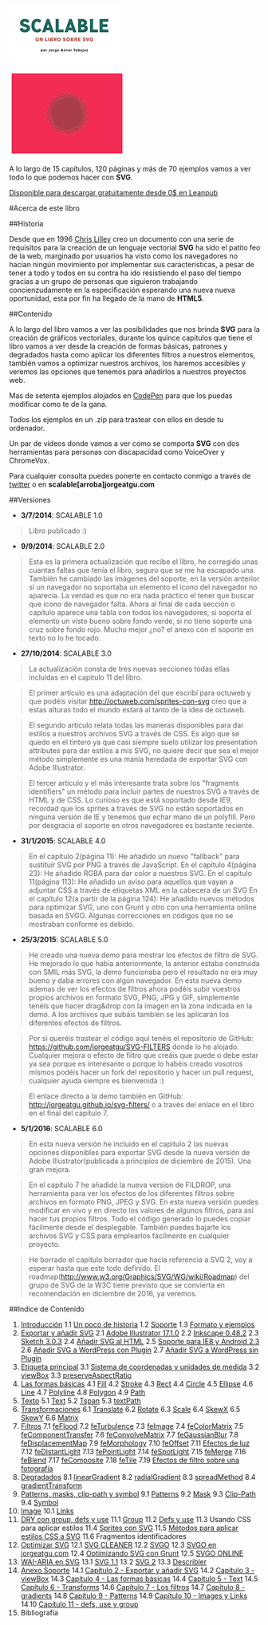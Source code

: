 ![portada de Scalable, un libro sobre SVG](https://github.com/jorgeatgu/scalable/blob/master/portada-scalable.png)

A lo largo de 15 capítulos, 120 páginas y más de 70 ejemplos vamos a ver todo lo que podemos hacer con **SVG**.

[Disponible para descargar gratuitamente desde 0$ en Leanpub](https://leanpub.com/scalable/)


#Acerca de este libro

##Historia

Desde que en 1996 [Chris Lilley](https://twitter.com/svgeesus) creo un documento con una serie de requisitos para la creación de un lenguaje vectorial **SVG** ha sido el patito feo de la web, marginado por usuarios ha visto como los navegadores no hacían ningún movimiento por implementar sus caracteristicas, a pesar de tener a todo y todos en su contra ha ido resistiendo el paso del tiempo gracias a un grupo de personas que siguieron trabajando concienzudamente en la especificación esperando una nueva nueva oportunidad, esta por fin ha llegado de la mano de **HTML5**.

##Contenido

A lo largo del libro vamos a ver las posibilidades que nos brinda **SVG** para la creación de gráficos vectoriales, durante los quince capítulos que tiene el libro vamos a ver desde la creación de formas básicas, patrones y degradados hasta como aplicar los diferentes filtros a nuestros elementos, también vamos a optimizar nuestros archivos, los haremos accesibles y veremos las opciones que tenemos para añadirlos a nuestros proyectos web.

Mas de setenta ejemplos alojados en [CodePen](http://codepen.io/collection/Gvcwd/) para que los puedas modificar como te de la gana.

Todos los ejemplos en un .zip para trastear con ellos en desde tu ordenador.

Un par de vídeos donde vamos a ver como se comporta **SVG** con dos herramientas para personas con discapacidad como VoiceOver y ChromeVox.

Para cualquier consulta puedes ponerte en contacto conmigo a través de [twitter](https://twitter.com/jorgeATGU) o en **scalable[arroba]jorgeatgu.com**

##Versiones

* **3/7/2014**: SCALABLE 1.0

> Libro publicado :)

* **9/9/2014**: SCALABLE 2.0

> Esta es la primera actualización que recibe el libro, he corregido unas cuantas faltas que tenía el libro, seguro que se me ha escapado una. También he cambiado las imágenes del soporte, en la versión anterior si un navegador no soportaba un elemento el icono del navegador no aparecía. La verdad es que no era nada práctico el tener que buscar que icono de navegador falta. Ahora al final de cada sección o capítulo aparece una tabla con todos los navegadores, si soporta el elemento un visto bueno sobre fondo verde, si no tiene soporte una cruz sobre fondo rojo. Mucho mejor ¿no? el anexo con el soporte en texto no lo he tocado.

* **27/10/2014**: SCALABLE 3.0

> La actualización consta de tres nuevas secciones todas ellas incluidas en el capitulo 11 del libro.

> El primer artículo es una adaptación del que escribí para octuweb y que podéis visitar http://octuweb.com/sprites-con-svg creo que a estas alturas todo el mundo estará al tanto de la idea de octuweb.

> El segundo artículo relata todas las maneras disponibles para dar estilos a nuestros archivos SVG a través de CSS. Es algo que se quedo en el tintero ya que casi siempre suelo utilizar los presentation attributes para dar estilos a mis SVG, no quiere decir que sea el mejor método simplemente es una manía heredada de exportar SVG con Adobe Illustrator.

> El tercer artículo y el más interesante trata sobre los "fragments identifiers" un método para incluir partes de nuestros SVG a través de HTML y de CSS. Lo curioso es que está soportado desde IE9, recordad que los sprites a través de SVG no están soportados en ninguna versión de IE y tenemos que echar mano de un polyfill. Pero por desgracia el soporte en otros navegadores es bastante reciente.

* **31/1/2015**: SCALABLE 4.0

> En el capítulo 2(página 11): He añadido un nuevo "fallback" para sustituir SVG por PNG a través de JavaScript.
> En el capítulo 4(página 23): He añadido RGBA para dar color a nuestros SVG.
> En el capítulo 11(página 113): He añadido un aviso para aquellos que vayan a adjuntar CSS a través de etiquetas XML en la cabecera de un SVG
> En el capítulo 12(a partir de la página 124): He añadido nuevos métodos para optimizar SVG, uno con Grunt y otro con una herramienta online basada en SVGO.
> Algunas correcciones en códigos que no se mostraban conforme es debido.


* **25/3/2015**: SCALABLE 5.0

> He creado una nueva demo para mostrar los efectos de filtro de SVG. He mejorado lo que había anteriormente, la anterior estaba construida con SMIL más SVG, la demo funcionaba pero el resultado no era muy bueno y daba errores con algún navegador. En esta nueva demo ademas de ver los efectos de filtros ahora podéis subir vuestros propios archivos en formato SVG, PNG, JPG y GIF, simplemente tenéis que hacer drag&drop con la imagen en la zona indicada en la demo. A los archivos que subáis también se les aplicarán los diferentes efectos de filtros.

> Por si queréis trastear el código aquí tenéis el repositorio de GitHub: https://github.com/jorgeatgu/SVG-FILTERS donde lo he alojado. Cualquier mejora o efecto de filtro que creáis que puede o debe estar ya sea porque es interesante o porque lo habéis creado vosotros mismos podéis hacer un fork del repositorio y hacer un pull request, cualquier ayuda siempre es bienvenida :)

> El enlace directo a la demo también en GitHub: http://jorgeatgu.github.io/svg-filters/ o a través del enlace en el libro en el final del capítulo 7.


* **5/1/2016**: SCALABLE 6.0

> En esta nueva versión he incluido en el capítulo 2 las nuevas opciones disponibles para exportar SVG desde la nueva versión de Adobe Illustrator(publicada a principios de diciembre de 2015). Una gran mejora.

> En el capítulo 7 he añadido la nueva version de FILDROP, una herramienta para ver los efectos de los diferentes filtros sobre archivos en formato PNG, JPEG y SVG. En esta nueva versión puedes modificar en vivo y en directo los valores de algunos filtros, para así hacer tus propios filtros. Todo el código generado lo puedes copiar fácilmente desde el desplegable. También puedes bajarte los archivos SVG y CSS para emplearlos fácilmente en cualquier proyecto.

> He borrado el capítulo borrador que hacia referencia a SVG 2, voy a esperar hasta que este todo definido. El roadmap(http://www.w3.org/Graphics/SVG/WG/wiki/Roadmap) del grupo de SVG de la W3C tiene previsto que se convierta en recomendación en diciembre de 2016, ya veremos.

##Indice de Contenido


1. [Introducción](https://github.com/jorgeatgu/scalable/blob/master/capitulo1/chapter1.md)
	1.1 [Un poco de historia](https://github.com/jorgeatgu/scalable/blob/master/capitulo1/chapter1.md#un-poco-de-historia)
	1.2 [Soporte](https://github.com/jorgeatgu/scalable/blob/master/capitulo1/chapter1.md#soporte)
	1.3 [Formato y ejemplos](https://github.com/jorgeatgu/scalable/blob/master/capitulo1/chapter1.md#formato-y-ejemplos)
2. [Exportar y añadir SVG](https://github.com/jorgeatgu/scalable/blob/master/capitulo2/chapter2.md)
  	2.1 [Adobe Illustrator 17.1.0](https://github.com/jorgeatgu/scalable/blob/master/capitulo2/chapter2.md#adobe-illustrator-1710)
  	2.2 [Inkscape 0.48.2](https://github.com/jorgeatgu/scalable/blob/master/capitulo2/chapter2.md#inkscape-0482)
  	2.3 [Sketch 3.0.3](https://github.com/jorgeatgu/scalable/blob/master/capitulo2/chapter2.md#sketch-303)
  	2.4 [Añadir SVG al HTML](https://github.com/jorgeatgu/scalable/blob/master/capitulo2/chapter2.md#añadir-svg-al-html)
  	2.5 [Soporte para IE8 y Android 2.3](https://github.com/jorgeatgu/scalable/blob/master/capitulo2/chapter2.md#soporte-para-ie8-y-android-23)
  	2.6 [Añadir SVG a WordPress con Plugin](https://github.com/jorgeatgu/scalable/blob/master/capitulo2/chapter2.md#añadir-svg-a-wordpress-con-plugin)
  	2.7 [Añadir SVG a WordPress sin Plugin](https://github.com/jorgeatgu/scalable/blob/master/capitulo2/chapter2.md#añadir-svg-a-wordpress-sin-plugin)
3. [Etiqueta principal](https://github.com/jorgeatgu/scalable/blob/master/capitulo3/chapter3.md)
  	3.1 [Sistema de coordenadas y unidades de medida](https://github.com/jorgeatgu/scalable/blob/master/capitulo3/chapter3.md#sistema-de-coordenadas-y-unidades-de-medida)
  	3.2 [viewBox](https://github.com/jorgeatgu/scalable/blob/master/capitulo3/chapter3.md#viewbox)
  	3.3 [preserveAspectRatio](https://github.com/jorgeatgu/scalable/blob/master/capitulo3/chapter3.md#preserveaspectratio)
4. [Las formas básicas](https://github.com/jorgeatgu/scalable/blob/master/capitulo4/chapter4.md)
  	4.1 [Fill](https://github.com/jorgeatgu/scalable/blob/master/capitulo4/chapter4.md#fill)
  	4.2 [Stroke](https://github.com/jorgeatgu/scalable/blob/master/capitulo4/chapter4.md#stroke)
  	4.3 [Rect](https://github.com/jorgeatgu/scalable/blob/master/capitulo4/chapter4.md#rect)
  	4.4 [Circle](https://github.com/jorgeatgu/scalable/blob/master/capitulo4/chapter4.md#circle)
  	4.5 [Ellipse](https://github.com/jorgeatgu/scalable/blob/master/capitulo4/chapter4.md#ellipse)
  	4.6 [Line](https://github.com/jorgeatgu/scalable/blob/master/capitulo4/chapter4.md#line)
  	4.7 [Polyline](https://github.com/jorgeatgu/scalable/blob/master/capitulo4/chapter4.md#polyline)
  	4.8 [Polygon](https://github.com/jorgeatgu/scalable/blob/master/capitulo4/chapter4.md#polygon)
  	4.9 [Path](https://github.com/jorgeatgu/scalable/blob/master/capitulo4/chapter4.md#path)
5. [Texto](https://github.com/jorgeatgu/scalable/blob/master/capitulo5/chapter5.md)
  	5.1 [Text](https://github.com/jorgeatgu/scalable/blob/master/capitulo5/chapter5.md#text)
  	5.2 [Tspan](https://github.com/jorgeatgu/scalable/blob/master/capitulo5/chapter5.md#tspan)
  	5.3 [textPath](https://github.com/jorgeatgu/scalable/blob/master/capitulo5/chapter5.md#textpath)
6. [Transformaciones](https://github.com/jorgeatgu/scalable/blob/master/capitulo6/chapter6.md)
  	6.1 [Translate]()
  	6.2 [Rotate]()
  	6.3 [Scale]()
  	6.4 [SkewX]()
  	6.5 [SkewY]()
  	6.6 [Matrix]()
7. [Filtros](https://github.com/jorgeatgu/scalable/blob/master/capitulo7/chapter7.md)
  	7.1 [feFlood]()
  	7.2 [feTurbulence]()
  	7.3 [feImage]()
  	7.4 [feColorMatrix]()
  	7.5 [feComponentTransfer]()
  	7.6 [feConvolveMatrix]()
  	7.7 [feGaussianBlur]()
  	7.8 [feDisplacementMap]()
  	7.9 [feMorphology]()
  	7.10 [feOffset]()
  	7.11 [Efectos de luz]()
  	7.12 [feDistantLight]()
  	7.13 [fePointLight]()
  	7.14 [feSpotLight]()
  	7.15 [feMerge]()
  	7.16 [feBlend]()
  	7.17 [feComposite]()
  	7.18 [feTile]()
  	7.19 [Efectos de filtro sobre una fotografía]()
8. [Degradados](https://github.com/jorgeatgu/scalable/blob/master/capitulo8/chapter8.md)
  	8.1 [linearGradient]()
  	8.2 [radialGradient]()
  	8.3 [spreadMethod]()
  	8.4 [gradientTransform]()
9. [Patterns, masks, clip-path y symbol](https://github.com/jorgeatgu/scalable/blob/master/capitulo9/chapter9.md)
  	9.1 [Patterns]()
  	9.2 [Mask]()
  	9.3 [Clip-Path]()
  	9.4 [Symbol]()
10. [Image](https://github.com/jorgeatgu/scalable/blob/master/capitulo10/chapter10.md)
  	10.1 [Links]()
11. [DRY con group, defs y use](https://github.com/jorgeatgu/scalable/blob/master/capitulo11/chapter11.md)
  	11.1 [Group]()
  	11.2 [Defs y use]()
	11.3 Usando CSS para aplicar estilos
  	11.4 [Sprites con SVG]()
  	11.5 [Métodos para aplicar estilos CSS a SVG]()
	11.6 Fragmentos identificadores
12. [Optimizar SVG](https://github.com/jorgeatgu/scalable/blob/master/capitulo12/chapter12.md)
  	12.1 [SVG CLEANER]()
  	12.2 [SVGO]()
  	12.3 [SVGO en jorgeatgu.com]()
  	12.4 [Optimizando SVG con Grunt]()
  	12.5 [SVGO ONLINE]()
13. [WAI-ARIA en SVG](https://github.com/jorgeatgu/scalable/blob/master/capitulo13/chapter13.md)
  	13.1 [SVG 1.1]()
  	13.2 [SVG 2]()
  	13.3 [Describler]()
14. [Anexo Soporte](https://github.com/jorgeatgu/scalable/blob/master/capitulo14/chapter14.md)
  	14.1 [Capítulo 2 - Exportar y añadir SVG]()
  	14.2 [Capítulo 3 - viewBox]()
  	14.3 [Capítulo 4 - Las formas básicas]()
  	14.4 [Capítulo 5 - Text]()
  	14.5 [Capítulo 6 - Transforms]()
  	14.6 [Capítulo 7 - Los filtros]()
  	14.7 [Capítulo 8 - gradients]()
  	14.8 [Capítulo 9 - Patterns]()
  	14.9 [Capítulo 10 - Images y Links]()
  	14.10 [Capítulo 11 - defs, use y group]()
15. Bibliografia
